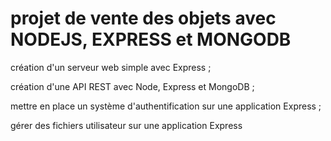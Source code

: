 # projet de vente des objets avec NODEJS, EXPRESS et MONGODB

 
création d'un serveur web simple avec Express ;

création d'une API REST avec Node, Express et MongoDB ;

mettre en place un système d'authentification sur une application Express ;

gérer des fichiers utilisateur sur une application Express
